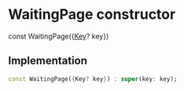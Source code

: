 


# WaitingPage constructor






const
WaitingPage({[Key](https://api.flutter.dev/flutter/foundation/Key-class.html)? key})





## Implementation

```dart
const WaitingPage({Key? key}) : super(key: key);
```







